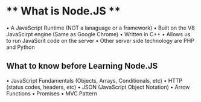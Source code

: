 # ** What is Node.JS **
•	A JavaScript Runtime (NOT a lanaguage or a framework)
•	Built on the V8 JavaScirpt engine (Same as Google Chrome)
•	Written in C++
•	Allows us to run JavaScrit code on the server
•	Other server side technology are PHP and Python


## What to know before Learning Node.JS
•	JavaScript Fundamentals (Objects, Arrays, Conditionals, etc)
•	HTTP (status codes, headers, etc)
•	JSON  (JavaScript Object Notation)
•	Arrow Functions
•	Promises
•	MVC Pattern




